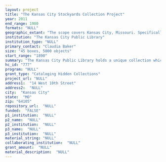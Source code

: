 ```yaml
--- 
layout: project 
title: "The Kansas City Stockyards Collection Project"
year: 2011
end_range: 1980
formats: "NULL"
geographic_extant: "The scope covers Kansas City, Missouri. Specifically, the West Bottoms which is an area bordering the Missouri river just west of Downtown."
institution: "The Kansas City Public Library"
institution_type: "NULL"
primary_contact: "Claudia Baker"
size: "45 boxes, 5000 objects"
start_range: "1890"
summary: "The Kansas City Public Library holds a unique collection which has the potential to enrich Kansas City's history specifically in the areas of agriculture and industry. In 2008, materials housed in the Livestock Exchange building in the West Bottoms of Kansas City were donated to the Library by William Haw (owner of the Livestock Exchange building). The majority of the material in this collection covers the early period of the Stockyards (1890-1940) which was the most prosperous and active time period for the Stockyards. Thus far, the Library staff have identified the following pieces in the collection: - architectural drawings and blueprints of the Kansas City Stockyards which include quarantine areas, viaducts, holding pens, sewer and drainage systems, slaughter houses, and administration buildings. Staff estimate there are approximately 4,000 of these pieces. - maps, photographs, railroad documents, construction and material costs, correspondence, payroll records, land appraisals, field notes for structures, land abstracts, and flood surveys. - drawings related to the American Royal livestock show which began in 1899. The American Royal, which was born out of the Kansas City Stockyards, continues to operate today."
hc_id: "777"
program: "NULL"
grant_type: "Cataloging Hidden Collections"
project_url: "NULL"
address1:  "14 West 10th Street"
address2:  "NULL"
city:  "Kansas City"
state:  "MO"
zip: "64105"
repository_url:  "NULL"
funded:  "FALSE"
p1_institution:  "NULL"
p2_name:  "NULL"
p2_institution:  "NULL"
p3_name:  "NULL"
p3_institution:  "NULL"
material_string: "NULL"
collaborating_institution:  "NULL"
grant_amount:  "NULL"
material_description:  "NULL"
---
```

